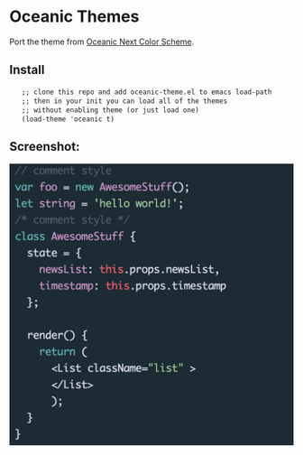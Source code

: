 # Oceanic Themes
  Port the theme from [Oceanic Next Color Scheme](https://github.com/voronianski/oceanic-next-color-scheme).

## Install
 ```elisp
    ;; clone this repo and add oceanic-theme.el to emacs load-path
    ;; then in your init you can load all of the themes
    ;; without enabling theme (or just load one)
    (load-theme 'oceanic t)
```

## Screenshot:
  ![Screenshot](./screenshots/screenshot.pic.jpg)
